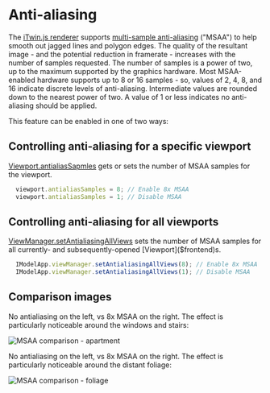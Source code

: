 # Anti-aliasing

The [iTwin.js renderer](./index.md) supports [multi-sample anti-aliasing](https://en.wikipedia.org/wiki/Multisample_anti-aliasing) ("MSAA") to help smooth out jagged lines and polygon edges. The quality of the resultant image - and the potential reduction in framerate - increases with the number of samples requested. The number of samples is a power of two, up to the maximum supported by the graphics hardware. Most MSAA-enabled hardware supports up to 8 or 16 samples - so, values of 2, 4, 8, and 16 indicate discrete levels of anti-aliasing. Intermediate values are rounded down to the nearest power of two. A value of 1 or less indicates no anti-aliasing should be applied.

This feature can be enabled in one of two ways:

## Controlling anti-aliasing for a specific viewport

[Viewport.antialiasSapmles]($frontend) gets or sets the number of MSAA samples for the viewport.

```ts
  viewport.antialiasSamples = 8; // Enable 8x MSAA
  viewport.antialiasSamples = 1; // Disable MSAA
```

## Controlling anti-aliasing for all viewports

[ViewManager.setAntialiasingAllViews]($frontend) sets the number of MSAA samples for all currently- and subsequently-opened [Viewport]($frontend)s.

```ts
  IModelApp.viewManager.setAntialiasingAllViews(8); // Enable 8x MSAA
  IModelApp.viewManager.setAntialiasingAllViews(1); // Disable MSAA
```

## Comparison images

No antialiasing on the left, vs 8x MSAA on the right. The effect is particularly noticeable around the windows and stairs:

![MSAA comparison - apartment](../../changehistory/assets/AntialiasExample1.png)

No antialiasing on the left, vs 8x MSAA on the right. The effect is particularly noticeable around the distant foliage:

![MSAA comparison - foliage](../../changehistory/assets/AntialiasExample2.png)
